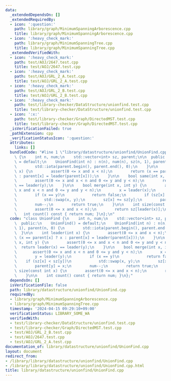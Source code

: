 ```yaml
---
data:
  _extendedDependsOn: []
  _extendedRequiredBy:
  - icon: ':question:'
    path: library/graph/MinimumSpanningArborescence.cpp
    title: library/graph/MinimumSpanningArborescence.cpp
  - icon: ':heavy_check_mark:'
    path: library/graph/MinimumSpanningTree.cpp
    title: library/graph/MinimumSpanningTree.cpp
  _extendedVerifiedWith:
  - icon: ':heavy_check_mark:'
    path: test/AOJ/2647.test.cpp
    title: test/AOJ/2647.test.cpp
  - icon: ':heavy_check_mark:'
    path: test/AOJ/GRL_2_A.test.cpp
    title: test/AOJ/GRL_2_A.test.cpp
  - icon: ':heavy_check_mark:'
    path: test/AOJ/GRL_2_B.test.cpp
    title: test/AOJ/GRL_2_B.test.cpp
  - icon: ':heavy_check_mark:'
    path: test/library-checker/DataStructure/unionfind.test.cpp
    title: test/library-checker/DataStructure/unionfind.test.cpp
  - icon: ':x:'
    path: test/library-checker/Graph/DirectedMST.test.cpp
    title: test/library-checker/Graph/DirectedMST.test.cpp
  _isVerificationFailed: true
  _pathExtension: cpp
  _verificationStatusIcon: ':question:'
  attributes:
    links: []
  bundledCode: "#line 1 \"library/datastructure/unionfind/UnionFind.cpp\"\nclass UnionFind\
    \ {\n    int n, num;\n    std::vector<int> sz, parent;\n\n  public:\n    UnionFind()\
    \ = default;\n    UnionFind(int n) : n(n), num(n), sz(n, 1), parent(n, 0) {\n\
    \        std::iota(parent.begin(), parent.end(), 0);\n    }\n\n    int leader(int\
    \ x) {\n        assert(0 <= x and x < n);\n        return (x == parent[x] ? x\
    \ : parent[x] = leader(parent[x]));\n    }\n\n    bool same(int x, int y) {\n\
    \        assert(0 <= x and x < n and 0 <= y and y < n);\n        return leader(x)\
    \ == leader(y);\n    }\n\n    bool merge(int x, int y) {\n        assert(0 <=\
    \ x and x < n and 0 <= y and y < n);\n        x = leader(x);\n        y = leader(y);\n\
    \        if (x == y)\n            return false;\n        if (sz[x] < sz[y])\n\
    \            std::swap(x, y);\n        sz[x] += sz[y];\n        parent[y] = x;\n\
    \        num--;\n        return true;\n    }\n\n    int size(const int x) {\n\
    \        assert(0 <= x and x < n);\n        return sz[leader(x)];\n    }\n\n \
    \   int count() const { return num; }\n};\n"
  code: "class UnionFind {\n    int n, num;\n    std::vector<int> sz, parent;\n\n\
    \  public:\n    UnionFind() = default;\n    UnionFind(int n) : n(n), num(n), sz(n,\
    \ 1), parent(n, 0) {\n        std::iota(parent.begin(), parent.end(), 0);\n  \
    \  }\n\n    int leader(int x) {\n        assert(0 <= x and x < n);\n        return\
    \ (x == parent[x] ? x : parent[x] = leader(parent[x]));\n    }\n\n    bool same(int\
    \ x, int y) {\n        assert(0 <= x and x < n and 0 <= y and y < n);\n      \
    \  return leader(x) == leader(y);\n    }\n\n    bool merge(int x, int y) {\n \
    \       assert(0 <= x and x < n and 0 <= y and y < n);\n        x = leader(x);\n\
    \        y = leader(y);\n        if (x == y)\n            return false;\n    \
    \    if (sz[x] < sz[y])\n            std::swap(x, y);\n        sz[x] += sz[y];\n\
    \        parent[y] = x;\n        num--;\n        return true;\n    }\n\n    int\
    \ size(const int x) {\n        assert(0 <= x and x < n);\n        return sz[leader(x)];\n\
    \    }\n\n    int count() const { return num; }\n};"
  dependsOn: []
  isVerificationFile: false
  path: library/datastructure/unionfind/UnionFind.cpp
  requiredBy:
  - library/graph/MinimumSpanningArborescence.cpp
  - library/graph/MinimumSpanningTree.cpp
  timestamp: '2024-04-15 09:29:10+09:00'
  verificationStatus: LIBRARY_SOME_WA
  verifiedWith:
  - test/library-checker/DataStructure/unionfind.test.cpp
  - test/library-checker/Graph/DirectedMST.test.cpp
  - test/AOJ/GRL_2_B.test.cpp
  - test/AOJ/2647.test.cpp
  - test/AOJ/GRL_2_A.test.cpp
documentation_of: library/datastructure/unionfind/UnionFind.cpp
layout: document
redirect_from:
- /library/library/datastructure/unionfind/UnionFind.cpp
- /library/library/datastructure/unionfind/UnionFind.cpp.html
title: library/datastructure/unionfind/UnionFind.cpp
---
```

